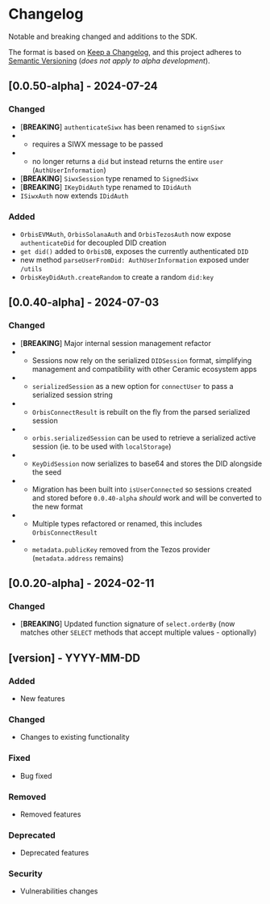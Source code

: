 # Changelog
Notable and breaking changed and additions to the SDK.

The format is based on [Keep a Changelog](https://keepachangelog.com/en/1.1.0/),
and this project adheres to [Semantic Versioning](https://semver.org/spec/v2.0.0.html) (*does not apply to alpha development*).

## [0.0.50-alpha] - 2024-07-24

### Changed
- [**BREAKING**] `authenticateSiwx` has been renamed to `signSiwx`
- - requires a SIWX message to be passed
- - no longer returns a `did` but instead returns the entire `user` (`AuthUserInformation`)
- [**BREAKING**] `SiwxSession` type renamed to `SignedSiwx`
- [**BREAKING**] `IKeyDidAuth` type renamed to `IDidAuth`
- `ISiwxAuth` now extends `IDidAuth`

### Added
- `OrbisEVMAuth`, `OrbisSolanaAuth` and `OrbisTezosAuth` now expose `authenticateDid` for decoupled DID creation
- `get did()` added to `OrbisDB`, exposes the currently authenticated `DID`
- new method `parseUserFromDid: AuthUserInformation` exposed under `/utils`
- `OrbisKeyDidAuth.createRandom` to create a random `did:key`
  
## [0.0.40-alpha] - 2024-07-03

### Changed
- [**BREAKING**] Major internal session management refactor
- - Sessions now rely on the serialized `DIDSession` format, simplifying management and compatibility with other Ceramic ecosystem apps
- - `serializedSession` as a new option for `connectUser` to pass a serialized session string
- - `OrbisConnectResult` is rebuilt on the fly from the parsed serialized session
- - `orbis.serializedSession` can be used to retrieve a serialized active session (ie. to be used with `localStorage`)
- - `KeyDidSession` now serializes to base64 and stores the DID alongside the seed
- - Migration has been built into `isUserConnected` so sessions created and stored before `0.0.40-alpha` *should* work and will be converted to the new format
- - Multiple types refactored or renamed, this includes `OrbisConnectResult`
- - `metadata.publicKey` removed from the Tezos provider (`metadata.address` remains)

## [0.0.20-alpha] - 2024-02-11

### Changed
- [**BREAKING**] Updated function signature of `select.orderBy` (now matches other `SELECT` methods that accept multiple values - optionally)

## [version] - YYYY-MM-DD

### Added
- New features

### Changed
- Changes to existing functionality

### Fixed
- Bug fixed

### Removed
- Removed features

### Deprecated
- Deprecated features

### Security
- Vulnerabilities changes
